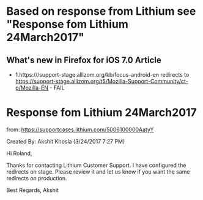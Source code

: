 # Based on response from Lithium see "Response fom Lithium 24March2017"
## What's new in Firefox for iOS 7.0 Article
* 1\.https:///support-stage.allizom.org/kb/focus-android-en redirects to https://support-stage.allizom.org/t5/Mozilla-Support-Community/ct-p/Mozilla-EN - FAIL

# Response fom Lithium 24March2017
from: https://supportcases.lithium.com/5006100000AatyY

Created By: Akshit Khosla (3/24/2017 7:27 PM)

Hi Roland,

Thanks for contacting Lithium Customer Support. I have configured the redirects on stage. Please review it and let us know if you want the same redirects on production.

Best Regards,
Akshit
